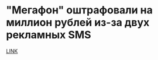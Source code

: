 # "Мегафон" оштрафовали на миллион рублей из-за двух рекламных SMS



[LINK](https://varlamov.ru/1768777.html)
